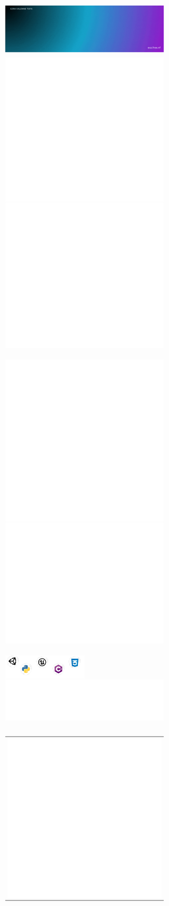 ![Welcome GIF](./gif/Welcome.gif)

<div display="flex"><img src="./metrics/metrics-core.svg" width="auto"><img src="./metrics/metrics-achievements.svg" width="auto"></div>
<br>
<br>
<div display="flex"><img src="./metrics/metrics-isometric.svg" style="width:400;"><img src="./metrics/metrics-community.svg" style="width:400;"></div>
<br>
<br>
<div display="flex"><img src="./gif/Skill.png" width="50%"><img src="./metrics/metrics-languages.svg"></div>
<br>
<br>
<div>
<table>
  <tr>
    <td>
      <img src="./metrics/metrics-pagespeed.svg" width="100%">
    </td>
  </tr>
</table>
</div>
